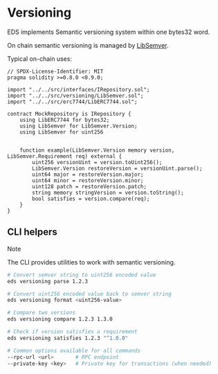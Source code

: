 # Versioning

EDS implements Semantic versioning system within one bytes32 word.

On chain semantic versioning is managed by [LibSemver](../src/versioning/LibSemver.sol).

Typical on-chain uses:

```solidity
// SPDX-License-Identifier: MIT
pragma solidity >=0.8.0 <0.9.0;

import "../../src/interfaces/IRepository.sol";
import "../../src/versioning/LibSemver.sol";
import "../../src/erc7744/LibERC7744.sol";

contract MockRepository is IRepository {
    using LibERC7744 for bytes32;
    using LibSemver for LibSemver.Version;
    using LibSemver for uint256


    function example(LibSemver.Version memory version, LibSemver.Requirement req) external {
        uint256 versionUint = version.toUint256();
        LibSemver.Version restoreVersion = versionUint.parse();
        uint64 major = restoreVersion.major;
        uint64 minor = restoreVersion.minor;
        uint128 patch = restoreVersion.patch;
        string memory stringVersion = version.toString();
        bool satisfies = version.compare(req);
    }
}
```
## CLI helpers

> [!NOTE]
> The CLI provides utilities to work with semantic versioning.

```bash
# Convert semver string to uint256 encoded value
eds versioning parse 1.2.3

# Convert uint256 encoded value back to semver string
eds versioning format <uint256-value>

# Compare two versions
eds versioning compare 1.2.3 1.3.0

# Check if version satisfies a requirement
eds versioning satisfies 1.2.3 "^1.0.0"

# Common options available for all commands
--rpc-url <url>       # RPC endpoint
--private-key <key>   # Private key for transactions (when needed)
```
